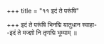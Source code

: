 +++
title = "११ इदं ते परूंषि"

+++
इदं ते परूंषि भिनद्मि यातुधान स्वाहा-  
-इदं ते मज्ज्ञो नि तृणद्मि भूम्याम् ॥